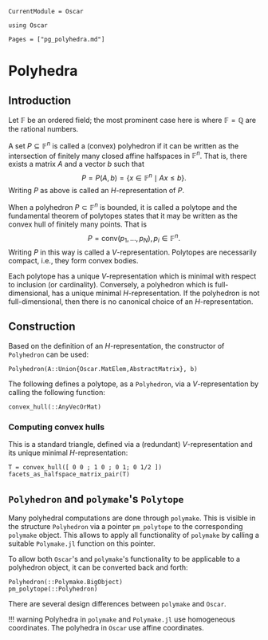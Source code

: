 ```@meta
CurrentModule = Oscar
```

```@setup oscar
using Oscar
```

```@contents
Pages = ["pg_polyhedra.md"]
```

# Polyhedra

## Introduction

Let $\mathbb{F}$ be an ordered field; the most prominent case here is where $\mathbb{F}=\mathbb{Q}$ are the rational numbers.

A set $P \subseteq \mathbb{F}^n$ is called a (convex) polyhedron if it can be written as the intersection of finitely many closed affine halfspaces in $\mathbb{F}^n$.
That is, there exists a matrix $A$ and a vector $b$ such that
$$P = P(A,b) = \{ x \in \mathbb{F}^n \mid Ax \leq b\}.$$
Writing $P$ as above is called an $H$-representation of $P$.

When a polyhedron $P \subset \mathbb{F}^n$ is bounded, it is called a polytope and the fundamental theorem of polytopes states that it may be written as the convex hull of finitely many points.
That is $$P = \textrm{conv}(p_1,\ldots,p_N), p_i \in \mathbb{F}^n.$$
Writing $P$ in this way is called a $V$-representation.
Polytopes are necessarily compact, i.e., they form convex bodies.

Each polytope has a unique $V$-representation which is minimal with respect to inclusion (or cardinality).
Conversely, a polyhedron which is full-dimensional, has a unique minimal $H$-representation.
If the polyhedron is not full-dimensional, then there is no canonical choice of an $H$-representation.


## Construction

Based on the definition of an $H$-representation, the constructor of `Polyhedron` can be used:

```@docs
Polyhedron(A::Union{Oscar.MatElem,AbstractMatrix}, b)
```

The following defines a polytope, as a `Polyhedron`, via a $V$-representation by calling the following function:

```@docs
convex_hull(::AnyVecOrMat)
```

### Computing convex hulls

This is a standard triangle, defined via a (redundant) $V$-representation  and its unique minimal $H$-representation:

```@repl oscar
T = convex_hull([ 0 0 ; 1 0 ; 0 1; 0 1/2 ])
facets_as_halfspace_matrix_pair(T)
```

## `Polyhedron` and `polymake`'s `Polytope`

Many polyhedral computations are done through `polymake`.
This is visible in the structure `Polyhedron` via a pointer  `pm_polytope` to the corresponding `polymake` object.
This allows to apply all functionality of `polymake` by calling a suitable `Polymake.jl` function on this pointer.

To allow both `Oscar`'s and `polymake`'s functionality to be applicable to a polyhedron object, it can be converted back and forth:

```@docs
Polyhedron(::Polymake.BigObject)
pm_polytope(::Polyhedron)
```

There are several design differences between `polymake` and `Oscar`.

!!! warning
    Polyhedra in `polymake` and `Polymake.jl` use homogeneous coordinates. The polyhedra in `Oscar` use affine coordinates.
